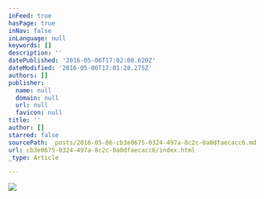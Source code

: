```yaml
---
inFeed: true
hasPage: true
inNav: false
inLanguage: null
keywords: []
description: ''
datePublished: '2016-05-06T17:02:00.620Z'
dateModified: '2016-05-06T17:01:28.275Z'
authors: []
publisher:
  name: null
  domain: null
  url: null
  favicon: null
title: ''
author: []
starred: false
sourcePath: _posts/2016-05-06-cb3e0675-0324-497a-8c2c-0a0dfaecacc6.md
url: cb3e0675-0324-497a-8c2c-0a0dfaecacc6/index.html
_type: Article

---
```

![](https://the-grid-user-content.s3-us-west-2.amazonaws.com/3c18a16a-91b9-4a7f-830d-203177e0bee2.jpg)